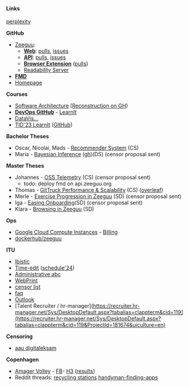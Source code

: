 #### Links

[perplexity](https://www.perplexity.ai/)

**GitHub**
- [Zeeguu](https://github.com/zeeguu): 
	- [**Web**](https://github.com/zeeguu/web/): [pulls](https://github.com/zeeguu/web/pulls), [issues](https://github.com/zeeguu/web/issues)	
	- [**API**](https://github.com/zeeguu/api): [pulls](https://github.com/zeeguu/api/pulls), [issues](https://github.com/zeeguu/api/issues)
	- [**Browser Extension**](https://github.com/zeeguu/browser-extension) ([pulls](https://github.com/zeeguu/browser-extension/pulls)) 
	- [Readability Server](https://github.com/mircealungu/readability-server/) 
- [**FMD**](https://github.com/flask-dashboard/Flask-MonitoringDashboard)
- [Homepage](https://github.com/mircealungu/mircea)

**Courses**
- [Software Architecture](https://learnit.itu.dk/course/view.php?id=3022830#section-0) ([Reconstruction on GH](https://github.com/mircealungu/reconstruction))
- [**DevOps GitHub**](https://github.com/itu-devops/lecture_notes) - [LearnIt](https://learnit.itu.dk/course/view.php?id=3022842) 
- [DataVis...](https://learnit.itu.dk/course/view.php?id=3022800#section-6)
- [TID'23 LearnIt](https://learnit.itu.dk/course/view.php?id=3022263) ([GitHub](https://github.com/itu-tid/lecture-notes/tree/main/Lectures))

**Bachelor Theses** 
- Oscar, Nicolai, Mads - [Recommender System](https://learnit.itu.dk/course/view.php?id=3023893) (CS)
- Maria - [Bayesian Inference](https://learnit.itu.dk/course/view.php?id=3023893) ([gh](https://github.com/mariamomanu/BachelorProject))(DS) (censor proposal sent)
 
**Master Theses**
 - Johannes - [OSS Telemetry](https://learnit.itu.dk/grade/report/grader/index.php?id=3024163) (CS) (censor proposal sent)
	 - todo: deploy fmd on api.zeeguu.org 
 - Thomas - [GitTruck Performance & Scalability](https://learnit.itu.dk/grade/report/grader/index.php?id=3024202) (CS) ([overleaf](https://www.overleaf.com/project/66100b3af013c1984f472f28))
 - Merle - [Exercise Progression in Zeeguu](https://learnit.itu.dk/grade/report/grader/index.php?id=3024079) (SD) (censor proposal sent)
 - Iga - [Easing Onboarding](https://learnit.itu.dk/grade/report/grader/index.php?id=3024152)(SD) (censor proposal sent)
 - Klara - [Browsing in Zeeguu](https://learnit.itu.dk/grade/report/grader/index.php?id=3024025) (SD)

**Ops**
- [Google Cloud Compute Instances](https://console.cloud.google.com/compute/instances) - [Billing](https://console.cloud.google.com/billing/)
- [dockerhub/zeeguu](https://hub.docker.com/repositories/zeeguu)


**ITU**
- [Ibistic](https://services.ibistic.net/MP/AspxHost.aspx?key=AVcBT1rugkyVP60M9CAUybpM5yzvIThMqLVwf7sSoCcbaH44n%2bL3ZkWWAT1gRSy%2bm2IY2PvIyP2T8pVblrRSwHAJ0dVcoi%2fRXuMNY1EPGKvCqZpx7RZG3bslqlIlGAzxxSwUYMO3uuQC2RFLMuNTkCjmpG%2bXkz6QxUYtUCKArtwYq2%2bFeYonSDw5HKe3THhoMg6hrCKWBdff1DryF8%2fICoXWMEvRos848o2BpKhfhSgi%2bWDUw71LzaZl3pUgGNrrN1hl8xr%2b2usbqv1OZ6haV%2bNluOfFrnyi8oCtpgQJe9FEeXnpgaiH2WFFA6qgQW0NEzRzt80AUU0SWzPvXi1EpBfR8Iei5lUZL%2b7lvA4rAPXfbEC0JQ3m4z680qV45lT9AFVdtEd6QI4E2k6AAaTJLASB%2fLru3d5Suc8jBepne4FwSIT3bhGYP%2fyE6fiyZBaUCtI5RDLSipF2cLU9cta5qYrloFp8LUNyljqFft1Om0zi%2fz9f2cGuhWHXgvEzBxUK0oaC%2bQVLup%2bNw5IMhgpcwG3XvMHSlNG3HUyIKVASSl70hERgdnraOjsyYJUEJuIuIKfOot%2f9dGYa82uRLF50CalsDl%2b63biP5SBJE%2bnAKtY7nYAQ&__tt=3)
- [Time-edit](https://timeedit.itu.dk/) ([schedule'24](https://cloud.timeedit.net/itu/web/public/ri10Z80g79X860Q90YQ59x5YZ61ZY1Q6y5695Y05X58207QX01483Yg56092gX64Y09Q5.html))
- [Administrative abc](https://intranet.itu.dk/Administrative-ABC)
- [WebPrint](https://ituwebprint.itu.dk/RicohmyPrint/Main.aspx)
- [censor list](https://services2.brics.dk/censor/)
- [faq](https://docs.google.com/document/d/18x3zhD_KzfnsvPvJN5wATnjb287UBi5kzIAXTGv1I9Y/edit)
- [Outlook](https://outlook.office.com/owa/?exsvurl=1&path=/calendar/view/WorkWeek)
- [Talent Recruiter / hr-manager](https://recruiter.hr-manager.net/Sys/DesktopDefault.aspx?tabalias=clappterm&cid=119](https://recruiter.hr-manager.net/Sys/DesktopDefault.aspx?tabalias=clappterm&cid=119&ProjectId=181674&uiculture=en) 


**Censoring**
- [aau digitaleksam](https://digitaleksamen.aau.dk/)


**Copenhagen**
- [Amager Volley](https://www.amagervolley.dk/dl/hjem) - [FB](https://www.facebook.com/groups/6035564066)- [H3](https://www.facebook.com/groups/929115003800969) ([results](https://resultater.volleyball.dk/tms/Turneringer-og-resultater/Pulje-Stilling.aspx?PuljeId=3609))
- Reddit threads: [recycling stations](https://www.reddit.com/r/copenhagen/comments/1cf1h1r/does_copenhagen_have_a_recycling_center_where_i/)  [handyman-finding-apps](https://www.reddit.com/r/copenhagen/comments/13tcnlg/assembling_furniture_service/) 